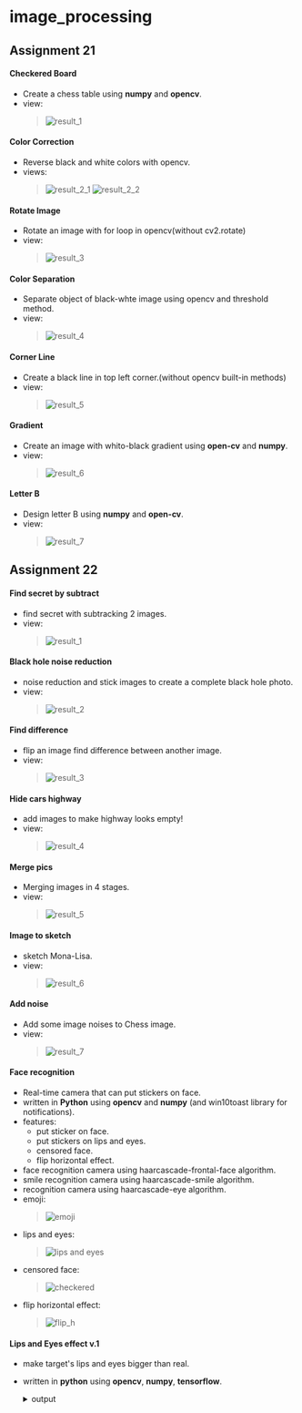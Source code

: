 # image_processing

## Assignment 21
#### Checkered Board
- Create a chess table using **numpy** and **opencv**.
- view:
  > ![result_1](https://user-images.githubusercontent.com/77120507/139427129-565d93a9-97eb-44bb-b261-0a3c5d1a6164.png)
#### Color Correction
- Reverse black and white colors with opencv.
- views:
  > ![result_2_1](https://user-images.githubusercontent.com/77120507/139427174-2e5f3403-fae6-44b4-b560-76f76b8014f7.png)
  > ![result_2_2](https://user-images.githubusercontent.com/77120507/139427186-fbc246f3-1e6a-4648-9e0e-cdcccaff4c27.png)
#### Rotate Image
- Rotate an image with for loop in opencv(without cv2.rotate)
- view:
  > ![result_3](https://user-images.githubusercontent.com/77120507/139427258-d31aafcc-0fc7-4706-8334-c9a011ab0ca1.png)
#### Color Separation
- Separate object of black-whte image using opencv and threshold method.
- view:
  > ![result_4](https://user-images.githubusercontent.com/77120507/139429837-e7538f85-af2c-4f25-9ed3-7dd9a28d2fed.png)
#### Corner Line
- Create a black line in top left corner.(without opencv built-in methods)
- view:
  > ![result_5](https://user-images.githubusercontent.com/77120507/139429884-e7c9eb8a-a124-4232-ab79-b4e3a5f42468.png)
#### Gradient
- Create an image with whito-black gradient using **open-cv** and **numpy**.
- view:
  > ![result_6](https://user-images.githubusercontent.com/77120507/139590566-7a676885-cb49-43a3-89d1-fa3d02c9386a.png)
#### Letter B
- Design letter B using **numpy** and **open-cv**.
- view:
  > ![result_7](https://user-images.githubusercontent.com/77120507/139590558-05787f52-7c96-4669-ad1a-4a1050380378.png)

## Assignment 22
#### Find secret by subtract
- find secret with subtracking 2 images.
- view:
  > ![result_1](https://user-images.githubusercontent.com/77120507/140571469-38b1414d-91fd-4e81-9dd1-0f5dd2978446.jpg)
#### Black hole noise reduction
- noise reduction and stick images to create a complete black hole photo.
- view:
  > ![result_2](https://user-images.githubusercontent.com/77120507/140571486-ed00ede4-846a-4c7c-97c6-26f9ef99eaf6.jpg)
#### Find difference
- flip an image find difference between another image.
- view:
  > ![result_3](https://user-images.githubusercontent.com/77120507/140571537-36c99e88-22d0-4ab6-bd4a-137607b073be.jpg)
#### Hide cars highway
- add images to make highway looks empty!
- view:
  > ![result_4](https://user-images.githubusercontent.com/77120507/140571540-3faa7767-417c-49b0-9e57-37b77844b5cf.jpg)
#### Merge pics
- Merging images in 4 stages.
- view:
  > ![result_5](https://user-images.githubusercontent.com/77120507/140571543-3b32f1f0-da09-4559-b166-9eaa5c184990.jpg)
#### Image to sketch
- sketch Mona-Lisa.
- view:
  > ![result_6](https://user-images.githubusercontent.com/77120507/140571554-25df45d9-e9c0-4518-9ba0-c91bce586711.jpg)
#### Add noise
- Add some image noises to Chess image.
- view:
  > ![result_7](https://user-images.githubusercontent.com/77120507/140571565-5329e838-dfce-4aa0-8685-62070ecd5cd2.jpg)

#### Face recognition
- Real-time camera that can put stickers on face.
- written in **Python** using **opencv** and **numpy** (and win10toast library for notifications).
- features:
  - put sticker on face.
  - put stickers on lips and eyes.
  - censored face.
  - flip horizontal effect.
- face recognition camera using haarcascade-frontal-face algorithm.
- smile recognition camera using haarcascade-smile algorithm.
- recognition camera using haarcascade-eye algorithm.
- emoji:
  > ![emoji](https://user-images.githubusercontent.com/77120507/141615111-7cb76803-4b67-49d8-b197-a3c60a01e20c.png)
- lips and eyes:
  > ![lips and eyes](https://user-images.githubusercontent.com/77120507/141615113-c2b0c2f8-61e6-425a-be67-8b6909200192.png)
- censored face:
  > ![checkered](https://user-images.githubusercontent.com/77120507/141615109-45cf11e1-3eb0-448a-aec9-3d86d55cc897.png)
- flip horizontal effect:
  > ![flip_h](https://user-images.githubusercontent.com/77120507/141615105-301fb1ae-b3f3-4b51-8ec9-c320814e64b6.png)

#### Lips and Eyes effect v.1
- make target's lips and eyes bigger than real.
- written in **python** using **opencv**, **numpy**, **tensorflow**.
  <details>
    <summary>output</summary>
  
    > https://user-images.githubusercontent.com/77120507/142758304-74cfec5f-f8be-4a80-b685-2c4fbbd7ed83.mp4
  </details>
